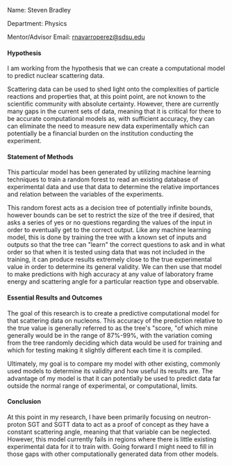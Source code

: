 Name: Steven Bradley

Department: Physics

Mentor/Advisor Email: rnavarroperez@sdsu.edu

#### Hypothesis
I am working from the hypothesis that we can create a computational model to predict nuclear scattering data.

Scattering data can be used to shed light onto the complexities of particle reactions and properties that, at this point point, are not known to the scientific community with absolute certainty. However, there are currently many gaps in the current sets of data, meaning that it is critical for there to be accurate computational models as, with sufficient accuracy, they can can eliminate the need to measure new data experimentally which can potentially be a financial burden on the institution conducting the experiment.

#### Statement of Methods
This particular model has been generated by utilizing machine learning techniques to train a random forest to read an existing database of experimental data and use that data to determine the relative importances and relation between the variables of the experiments.

This random forest acts as a decision tree of potentially infinite bounds, however bounds can be set to restrict the size of the tree if desired, that asks a series of yes or no questions regarding the values of the input in order to eventually get to the correct output. Like any machine learning model, this is done by training the tree with a known set of inputs and outputs so that the tree can "learn" the correct questions to ask and in what order so that when it is tested using data that was not included in the training, it can produce results extremely close to the true experimental value in order to determine its general validity. We can then use that model to make predictions with high accuracy at any value of laboratory frame energy and scattering angle for a particular reaction type and observable.

#### Essential Results and Outcomes
The goal of this research is to create a predictive computational model for that scattering data on nucleons. This accuracy of the prediction relative to the true value is generally referred to as the tree's "score, "of which mine generally would be in the range of 87%-99%, with the variation coming from the tree randomly deciding which data would be used for training and which for testing making it slightly different each time it is compiled.

Ultimately, my goal is to compare my model with other existing, commonly used models to determine its validity and how useful its results are. The advantage of my model is that it can potentially be used to predict data far outside the normal range of experimental, or computational, limits.

#### Conclusion
At this point in my research, I have been primarily focusing on neutron-proton SGT and SGTT data to act as a proof of concept as they have a constant scattering angle, meaning that that variable can be neglected. However, this model currently fails in regions where there is little existing experimental data for it to train with. Going forward I might need to fill in those gaps with other computationally generated data from other models.
